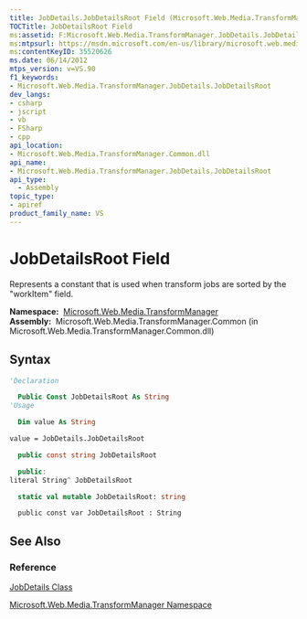 ```yaml
---
title: JobDetails.JobDetailsRoot Field (Microsoft.Web.Media.TransformManager)
TOCTitle: JobDetailsRoot Field
ms:assetid: F:Microsoft.Web.Media.TransformManager.JobDetails.JobDetailsRoot
ms:mtpsurl: https://msdn.microsoft.com/en-us/library/microsoft.web.media.transformmanager.jobdetails.jobdetailsroot(v=VS.90)
ms:contentKeyID: 35520626
ms.date: 06/14/2012
mtps_version: v=VS.90
f1_keywords:
- Microsoft.Web.Media.TransformManager.JobDetails.JobDetailsRoot
dev_langs:
- csharp
- jscript
- vb
- FSharp
- cpp
api_location:
- Microsoft.Web.Media.TransformManager.Common.dll
api_name:
- Microsoft.Web.Media.TransformManager.JobDetails.JobDetailsRoot
api_type:
  - Assembly
topic_type:
- apiref
product_family_name: VS
---
```


# JobDetailsRoot Field

Represents a constant that is used when transform jobs are sorted by the "workItem" field.

**Namespace:**  [Microsoft.Web.Media.TransformManager](microsoft-web-media-transformmanager-namespace.md)  
**Assembly:**  Microsoft.Web.Media.TransformManager.Common (in Microsoft.Web.Media.TransformManager.Common.dll)

## Syntax

```vb
'Declaration

  Public Const JobDetailsRoot As String
'Usage

  Dim value As String

value = JobDetails.JobDetailsRoot
```

```csharp
  public const string JobDetailsRoot
```

```cpp
  public:
literal String^ JobDetailsRoot
```

``` fsharp
  static val mutable JobDetailsRoot: string
```

```jscript
  public const var JobDetailsRoot : String
```

## See Also

### Reference

[JobDetails Class](jobdetails-class-microsoft-web-media-transformmanager.md)

[Microsoft.Web.Media.TransformManager Namespace](microsoft-web-media-transformmanager-namespace.md)

